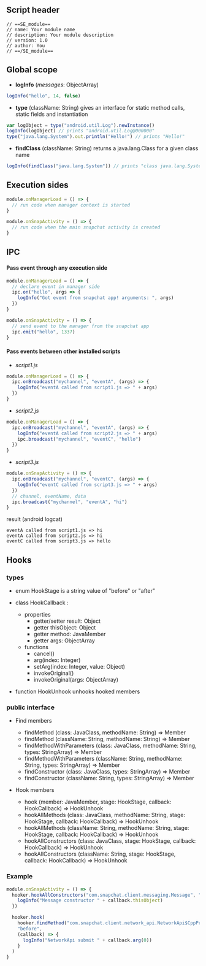 ## Script header

```
// ==SE_module==
// name: Your module name
// description: Your module description
// version: 1.0
// author: You
// ==/SE_module==
```

## Global scope
- **logInfo** (*messages*: ObjectArray)
```js
logInfo("hello", 14, false)
```
- **type** (className: String) gives an interface for static method calls, static fields and instantiation
```js
var logObject = type("android.util.Log").newInstance()
logInfo(logObject) // prints "android.util.Log@000000"
type("java.lang.System").out.println("Hello!") // prints "Hello!"
```
- **findClass** (className: String) returns a java.lang.Class for a given class name
```js
logInfo(findClass("java.lang.System")) // prints "class java.lang.System"
```


## Execution sides

```js
module.onManagerLoad = () => {
  // run code when manager context is started
}

module.onSnapActivity = () => {
  // run code when the main snapchat activity is created
}

```

## IPC
#### Pass event through any execution side

```js
module.onManagerLoad = () => {
  // declare event in manager side
  ipc.on("hello", args => {
    logInfo("Got event from snapchat app! arguments: ", args)
  })
}

module.onSnapActivity = () => {
  // send event to the manager from the snapchat app
  ipc.emit("hello", 1337)
}

```

#### Pass events between other installed scripts

- *script1.js*

```js
module.onManagerLoad = () => {
  ipc.onBroadcast("mychannel", "eventA", (args) => {
    logInfo("eventA called from script1.js => " + args)
  })  
}
```

- *script2.js*
```js
module.onManagerLoad = () => {
  ipc.onBroadcast("mychannel", "eventA", (args) => {
    logInfo("eventA called from script2.js => " + args)
    ipc.broadcast("mychannel", "eventC", "hello")
  })
}
```

- *script3.js*

```js
module.onSnapActivity = () => {
  ipc.onBroadcast("mychannel", "eventC", (args) => {
    logInfo("eventC called from script3.js => " + args)
  })
  // channel, eventName, data
  ipc.broadcast("mychannel", "eventA", "hi")
}
```

result (android logcat)

```
eventA called from script1.js => hi
eventA called from script2.js => hi
eventC called from script3.js => hello
```

## Hooks

### types
- enum HookStage is a string value of "before" or "after"

- class HookCallback : 
	- properties
		- getter/setter result: Object
		- getter thisObject: Object
		- getter method: JavaMember
		- getter args: ObjectArray
	- functions
		- cancel()
		- arg(index: Integer)
		- setArg(index: Integer, value: Object)
		- invokeOriginal()
		- invokeOriginal(args: ObjectArray)
		
- function HookUnhook unhooks hooked members

### public interface
- Find members
	- findMethod (class: JavaClass, methodName: String) => Member
	- findMethod (className: String, methodName: String) => Member
	- findMethodWithParameters (class: JavaClass, methodName: String, types: StringArray) => Member
	- findMethodWithParameters (className: String, methodName: String, types: StringArray) => Member
	- findConstructor (class: JavaClass, types: StringArray) => Member
	- findConstructor (className: String, types: StringArray) => Member

- Hook members
	- hook (member: JavaMember, stage: HookStage, callback: HookCallback) => HookUnhook
	- hookAllMethods (class: JavaClass, methodName: String, stage: HookStage, callback: HookCallback) => HookUnhook
	- hookAllMethods (className: String, methodName: String, stage: HookStage, callback: HookCallback) => HookUnhook
	- hookAllConstructors (class: JavaClass, stage: HookStage, callback: HookCallback) => HookUnhook
	- hookAllConstructors (className: String, stage: HookStage, callback: HookCallback) => HookUnhook

### Example
```js
module.onSnapActivity = () => {
  hooker.hookAllConstructors("com.snapchat.client.messaging.Message", "before", callback => {
    logInfo("Message constructor " + callback.thisObject)
  })

  hooker.hook(
    hooker.findMethod("com.snapchat.client.network_api.NetworkApi$CppProxy", "submit"), 
    "before", 
    (callback) => {
      logInfo("NetworkApi submit " + callback.arg(0))
    }
  )
}
```
